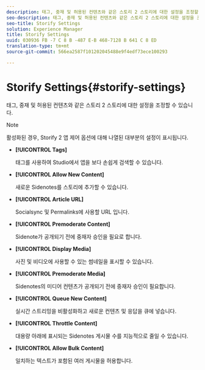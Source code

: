 ```yaml
---
description: 태그, 중재 및 허용된 컨텐츠와 같은 스토리 2 스토리에 대한 설정을 조정할 수 있습니다.
seo-description: 태그, 중재 및 허용된 컨텐츠와 같은 스토리 2 스토리에 대한 설정을 조정할 수 있습니다.
seo-title: Storify Settings
solution: Experience Manager
title: Storify Settings
uuid: 030936 FB -7 C 8 B -487 E-B 468-7128 B 641 C 8 ED
translation-type: tm+mt
source-git-commit: 566ea2587f101202045488e9f4edf73ece100293

---
```



# Storify Settings{#storify-settings}

태그, 중재 및 허용된 컨텐츠와 같은 스토리 2 스토리에 대한 설정을 조정할 수 있습니다.

>[!NOTE]
>
>활성화된 경우, Storify 2 앱 제어 옵션에 대해 나열된 대부분의 설정이 표시됩니다.

* **[!UICONTROL Tags]**

   태그를 사용하여 Studio에서 앱을 보다 손쉽게 검색할 수 있습니다.

* **[!UICONTROL Allow New Content]**

   새로운 Sidenotes를 스토리에 추가할 수 있습니다.

* **[!UICONTROL Article URL]**

   Socialsync 및 Permalinks에 사용할 URL 입니다.

* **[!UICONTROL Premoderate Content]**

   Sidenote가 공개되기 전에 중재자 승인을 필요로 합니다.

* **[!UICONTROL Display Media]**

   사진 및 비디오에 사용할 수 있는 썸네일을 표시할 수 있습니다.

* **[!UICONTROL Premoderate Media]**

   Sidenotes의 미디어 컨텐츠가 공개되기 전에 중재자 승인이 필요합니다.

* **[!UICONTROL Queue New Content]**

   실시간 스트리밍을 비활성화하고 새로운 컨텐츠 및 응답을 큐에 넣습니다.

* **[!UICONTROL Throttle Content]**

   대용량 아래에 표시되는 Sidenotes 게시물 수를 지능적으로 줄일 수 있습니다.

* **[!UICONTROL Allow Bulk Content]**

   일치하는 텍스트가 포함된 여러 게시물을 허용합니다.

